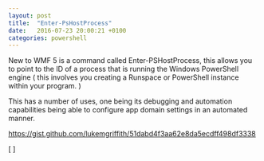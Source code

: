 ```yaml
---
layout: post
title:  "Enter-PsHostProcess"
date:   2016-07-23 20:00:21 +0100
categories: powershell 
---
```


New to WMF 5 is a command called Enter-PSHostProcess, this allows you to point to the ID of a process that is running the Windows PowerShell engine ( this involves you creating a Runspace or PowerShell instance within your program. )  


This has a number of uses, one being its debugging and automation capabilities being able to configure app domain settings in an automated manner. 

https://gist.github.com/lukemgriffith/51dabd4f3aa62e8da5ecdff498df3338

[  ]

